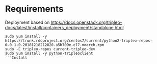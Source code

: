 # Requirements

Deployment based on https://docs.openstack.org/tripleo-docs/latest/install/containers_deployment/standalone.html

```
sudo yum install -y https://trunk.rdoproject.org/centos7/current/python2-tripleo-repos-0.0.1-0.20181218212820.a5b709e.el7.noarch.rpm
sudo -E tripleo-repos current-tripleo-dev
sudo yum install -y python-tripleoclient
```Install 
